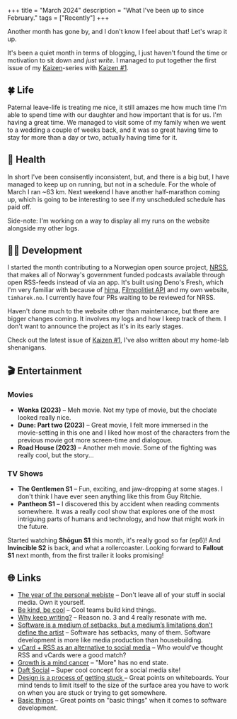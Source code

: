 +++
title = "March 2024"
description = "What I've been up to since February."
tags = ["Recently"]
+++

Another month has gone by, and I don't know I feel about that! Let's wrap it up.

It's been a quiet month in terms of blogging, I just haven't found the time or
motivation to sit down and _just write_. I managed to put together the first
issue of my [Kaizen][kaizen]-series with [Kaizen #1][kaizen_1].

## 🍀 Life

Paternal leave-life is treating me nice, it still amazes me how much time I'm
able to spend time with our daughter and how important that is for us. I'm
having a great time. We managed to visit some of my family when we went to a
wedding a couple of weeks back, and it was so great having time to stay for more
than a day or two, actually having time for it.

## 💪 Health

In short I've been consisently inconsistent, but, and there is a big but, I have
managed to keep up on running, but not in a schedule. For the whole of March I
ran ~63 km. Next weekend I have another half-marathon coming up, which is going
to be interesting to see if my unscheduled schedule has paid off.

Side-note: I'm working on a way to display all my runs on the website alongside
my other logs.

## 🧑‍💻 Development

I started the month contributing to a Norwegian open source project,
[NRSS](https://github.com/olaven/NRSS), that makes all of Norway's government
funded podcasts available through open RSS-feeds instead of via an app. It's
built using Deno's Fresh, which I'm very familiar with because of [hima][hima],
[Filmpolitiet API][fp_api] and my own website, `timharek.no`. I currently have
four PRs waiting to be reviewed for NRSS.

Haven't done much to the website other than maintenance, but there are bigger
changes coming. It involves my logs and how I keep track of them. I don't want
to announce the project as it's in its early stages.

Check out the latest issue of [Kaizen #1][kaizen_1], I've also written about my
home-lab shenanigans.

## 🎬 Entertainment

### Movies

- **Wonka (2023)** – Meh movie. Not my type of movie, but the choclate looked
  really nice.
- **Dune: Part two (2023)** – Great movie, I felt more immersed in the
  movie-setting in this one and I liked how most of the characters from the
  previous movie got more screen-time and dialogoue.
- **Road House (2023)** – Another meh movie. Some of the fighting was really
  cool, but the story...

### TV Shows

- **The Gentlemen S1** – Fun, exciting, and jaw-dropping at some stages. I don't
  think I have ever seen anything like this from Guy Ritchie.
- **Pantheon S1** – I discovered this by accident when reading comments
  somewhere. It was a really cool show that explores one of the most intriguing
  parts of humans and technology, and how that might work in the future.

Started watching **Shōgun S1** this month, it's really good so far (ep6)! And
**Invincible S2** is back, and what a rollercoaster. Looking forward to
**Fallout S1** next month, from the first trailer it looks promising!

## 🌐 Links

- [The year of the personal webiste][personal_websites] – Don't leave all of
  your stuff in social media. Own it yourself.
- [Be kind, be cool][be_kind] – Cool teams build kind things.
- [Why keep writing?][writing] – Reason no. 3 and 4 really resonate with me.
- [Software is a medium of setbacks, but a medium’s limitations don’t define the
  artist][software_setback] – Software has setbacks, many of them. Software
  development is more like media production than housebuilding.
- [vCard + RSS as an alternative to social media][rss_social] – Who would've
  thought RSS and vCards were a good match?
- [Growth is a mind cancer][growth] – "More" has no end state.
- [Daft Social][daft_social] – Super cool concept for a social media site!
- [Design is a process of getting stuck ][stuck] – Great points on whiteboards.
  Your mind tends to limit itself to the size of the surface area you have to
  work on when you are stuck or trying to get somewhere.
- [Basic things][basic] – Great points on "basic things" when it comes to
  software development.

[kaizen]: /tags/kaizen
[kaizen_1]: /blog/kaizen-1
[hima]: https://sr.ht/~timharek/hima/
[fp_api]: https://filmpolitiet.wyd.no/
[basic]: https://matklad.github.io/2024/03/22/basic-things.html
[stuck]: https://robinrendle.com/notes/design-is-a-process-of-getting-stuck-/
[daft_social]: https://daftsocial.com/
[growth]: https://manuelmoreale.com/growth-is-a-mind-cancer
[rss_social]:
  https://nfraprado.net/post/vcard-rss-as-an-alternative-to-social-media.html
[software_setback]:
  https://www.baldurbjarnason.com/2024/software-is-a-medium-of-setbacks/
[writing]: https://www.eddiedale.com/blog/why-keep-writing
[be_kind]: https://robinrendle.com/notes/be-kind-be-cool/
[personal_websites]:
  https://matthiasott.com/notes/the-year-of-the-personal-website
